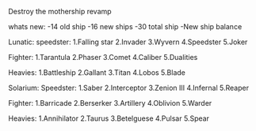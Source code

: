 Destroy the mothership revamp

whats new:
  -14 old ship
  -16 new ships
  -30 total ship
  -New ship balance


Lunatic:
  speedster:
    1.Falling star
    2.Invader
    3.Wyvern
    4.Speedster
    5.Joker
  
  Fighter:
    1.Tarantula
    2.Phaser
    3.Comet
    4.Caliber
    5.Dualities
  
  Heavies:
    1.Battleship
    2.Gallant
    3.Titan
    4.Lobos
    5.Blade

Solarium:
  Speedster:
    1.Saber
    2.Interceptor
    3.Zenion III
    4.Infernal
    5.Reaper
    
  Fighter:
    1.Barricade
    2.Berserker
    3.Artillery
    4.Oblivion
    5.Warder
    
  Heavies:
    1.Annihilator
    2.Taurus
    3.Betelguese
    4.Pulsar
    5.Spear
    
